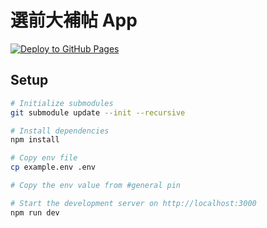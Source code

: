 # 選前大補帖 App

[![Deploy to GitHub Pages](https://github.com/taiwan-voting-guide/app/actions/workflows/deploy.yml/badge.svg?branch=main)](https://github.com/taiwan-voting-guide/app/actions/workflows/deploy.yml)

## Setup

```bash
# Initialize submodules
git submodule update --init --recursive

# Install dependencies
npm install

# Copy env file
cp example.env .env

# Copy the env value from #general pin

# Start the development server on http://localhost:3000
npm run dev
```
